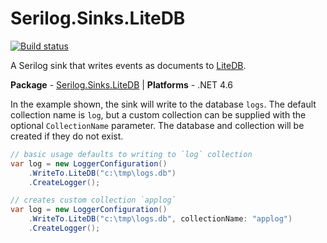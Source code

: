 # Serilog.Sinks.LiteDB

[![Build status](https://ci.appveyor.com/api/projects/status/50a20wxfl1klrsra/branch/master?svg=true)](https://ci.appveyor.com/project/vip32/serilog-sinks-litedb/branch/master)

A Serilog sink that writes events as documents to [LiteDB](http://litedb.org).

**Package** - [Serilog.Sinks.LiteDB](http://nuget.org/packages/serilog.sinks.litedb)
| **Platforms** - .NET 4.6


In the example shown, the sink will write to the database `logs`. The default collection name is `log`, but a custom collection can be supplied with the optional `CollectionName` parameter.
The database and collection will be created if they do not exist.

```csharp
// basic usage defaults to writing to `log` collection
var log = new LoggerConfiguration()
    .WriteTo.LiteDB("c:\tmp\logs.db")
    .CreateLogger();

// creates custom collection `applog`
var log = new LoggerConfiguration()
    .WriteTo.LiteDB("c:\tmp\logs.db", collectionName: "applog")
    .CreateLogger();
```